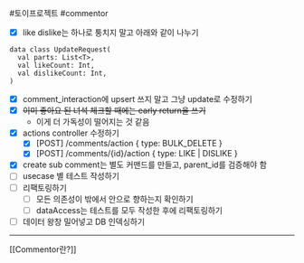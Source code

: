 #토이프로젝트 #commentor 

- [x] like dislike는 하나로 퉁치지 말고 아래와 같이 나누기
```
data class UpdateRequest(
  val parts: List<T>,
  val likeCount: Int,
  val dislikeCount: Int,
)
```

 - [x] comment_interaction에 upsert 쓰지 말고 그냥 update로 수정하기
 - [x] ~~이미 좋아요 된 녀석 체크할 때에는 early return을 쓰기~~
	 - 이게 더 가독성이 떨어지는 것 같음
 - [x] actions controller 수정하기
	 - [x] [POST] /comments/action { type: BULK_DELETE }
	 - [x] [POST] /comments/{id}/action { type: LIKE | DISLIKE }
- [x] create sub comment는 별도 커맨드를 만들고, parent_id를 검증해야 함
- [ ] usecase 별 테스트 작성하기
- [ ] 리팩토링하기
	- [ ] 모든 의존성이 밖에서 안으로 향하는지 확인하기
	- [ ] dataAccess는 테스트를 모두 작성한 후에 리팩토링하기
- [ ] 데이터 왕창 밀어넣고 DB 인덱싱하기
---
[[Commentor란?]]